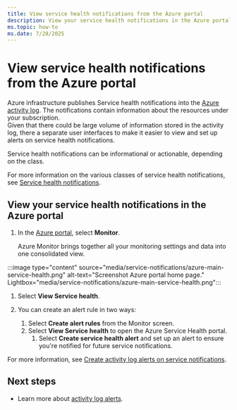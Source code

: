 ```yaml
---
title: View service health notifications from the Azure portal
description: View your service health notifications in the Azure portal. The Azure infrastructure publishes the Service health notifications  into the Azure activity log.
ms.topic: how-to
ms.date: 7/28/2025
---
```


# View service health notifications from the Azure portal

Azure infrastructure publishes Service health notifications into the [Azure activity log](../azure-monitor/essentials/platform-logs-overview.md). The notifications contain information about the resources under your subscription.<br> 
Given that there could be large volume of information stored in the activity log, there a separate user interfaces to make it easier to view and set up alerts on service health notifications.

Service health notifications can be informational or actionable, depending on the class.

For more information on the various classes of service health notifications, see [Service health notifications](service-health-notifications-properties.md).


## View your service health notifications in the Azure portal

1. In the [Azure portal](https://portal.azure.com), select **Monitor**.

    Azure Monitor brings together all your monitoring settings and data into one consolidated view.

:::image type="content" source="media/service-notifications/azure-main-service-health.png" alt-text="Screenshot Azure portal home page."  Lightbox="media/service-notifications/azure-main-service-health.png":::

1. Select **View Service health**.

1. You can create an alert rule in two ways:
    1. Select **Create alert rules** from the Monitor screen. 
    1. Select **View Service health** to open the Azure Service Health portal.
        1. Select **Create service health alert**  and set up an alert to ensure you're notified for future service notifications. 
    
For more information, see [Create activity log alerts on service notifications](./alerts-activity-log-service-notifications-portal.md).

## Next steps

* Learn more about [activity log alerts](/azure/azure-monitor/alerts/alerts-types).


